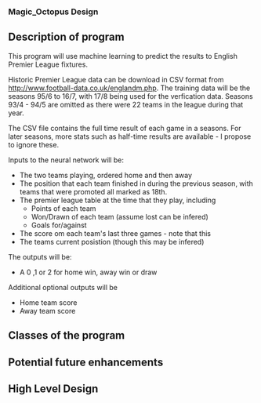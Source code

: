 ### Magic_Octopus Design ###

## Description of program ##

This program will use machine learning to predict the results to English Premier
League fixtures.

Historic Premier League data can be download in CSV format from
http://www.football-data.co.uk/englandm.php. The training data will be the
seasons 95/6 to 16/7, with 17/8 being used for the verfication data. Seasons
93/4 - 94/5 are omitted as there were 22 teams in the league during that year.

The CSV file contains the full time result of each game in a seasons. For later
seasons, more stats such as half-time results are available - I propose to
ignore these.

Inputs to the neural network will be:

* The two teams playing, ordered home and then away
* The position that each team finished in during the previous season, with teams
  that were promoted all marked as 18th.
* The premier league table at the time that they play, including
  - Points of each team
  - Won/Drawn of each team (assume lost can be infered)
  - Goals for/against
* The score om each team's last three games  - note that this
* The teams current posistion (though this may be infered)

The outputs will be:
* A 0 ,1 or 2 for home win, away win or draw

Additional optional outputs will be
* Home team score
* Away team score

## Classes of the program ##

## Potential future enhancements ##

## High Level Design ##



